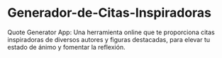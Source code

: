# Generador-de-Citas-Inspiradoras
Quote Generator App: Una herramienta online que te proporciona citas inspiradoras de diversos autores y figuras destacadas, para elevar tu estado de ánimo y fomentar la reflexión.
